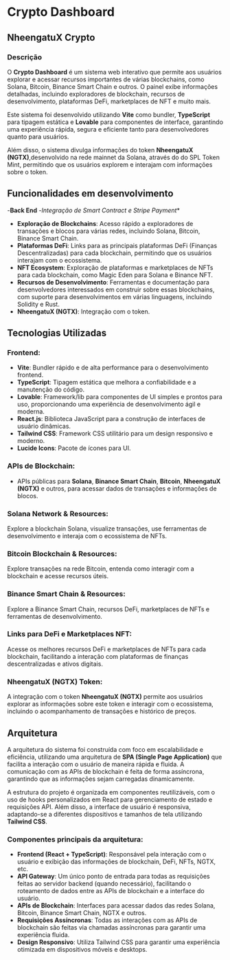 # Crypto Dashboard

## NheengatuX Crypto 

### Descrição

O **Crypto Dashboard** é um sistema web interativo que permite aos usuários explorar e acessar recursos importantes de várias blockchains, como Solana, Bitcoin, Binance Smart Chain e outros. O painel exibe informações detalhadas, incluindo exploradores de blockchain, recursos de desenvolvimento, plataformas DeFi, marketplaces de NFT e muito mais.

Este sistema foi desenvolvido utilizando **Vite** como bundler, **TypeScript** para tipagem estática e **Lovable** para componentes de interface, garantindo uma experiência rápida, segura e eficiente tanto para desenvolvedores quanto para usuários.

Além disso, o sistema divulga informações do token **NheengatuX (NGTX)**,desenvolvido na rede mainnet da Solana, através do do SPL Token Mint, permitindo que os usuários explorem e interajam com informações sobre o token.

## Funcionalidades em desenvolvimento 

-**Back End**
-*Integração de Smart Contract e Stripe Payment**
- **Exploração de Blockchains**: Acesso rápido a exploradores de transações e blocos para várias redes, incluindo Solana, Bitcoin, Binance Smart Chain.
- **Plataformas DeFi**: Links para as principais plataformas DeFi (Finanças Descentralizadas) para cada blockchain, permitindo que os usuários interajam com o ecossistema.
- **NFT Ecosystem**: Exploração de plataformas e marketplaces de NFTs para cada blockchain, como Magic Eden para Solana e Binance NFT.
- **Recursos de Desenvolvimento**: Ferramentas e documentação para desenvolvedores interessados em construir sobre essas blockchains, com suporte para desenvolvimentos em várias linguagens, incluindo Solidity e Rust.
- **NheengatuX (NGTX)**: Integração com o token.

## Tecnologias Utilizadas

### Frontend:
- **Vite**: Bundler rápido e de alta performance para o desenvolvimento frontend.
- **TypeScript**: Tipagem estática que melhora a confiabilidade e a manutenção do código.
- **Lovable**: Framework/lib para componentes de UI simples e prontos para uso, proporcionando uma experiência de desenvolvimento ágil e moderna.
- **React.js**: Biblioteca JavaScript para a construção de interfaces de usuário dinâmicas.
- **Tailwind CSS**: Framework CSS utilitário para um design responsivo e moderno.
- **Lucide Icons**: Pacote de ícones para UI.

### APIs de Blockchain:
- APIs públicas para **Solana**, **Binance Smart Chain**, **Bitcoin**, **NheengatuX (NGTX)** e outros, para acessar dados de transações e informações de blocos.


### Solana Network & Resources:
Explore a blockchain Solana, visualize transações, use ferramentas de desenvolvimento e interaja com o ecossistema de NFTs.

### Bitcoin Blockchain & Resources:
Explore transações na rede Bitcoin, entenda como interagir com a blockchain e acesse recursos úteis.

### Binance Smart Chain & Resources:
Explore a Binance Smart Chain, recursos DeFi, marketplaces de NFTs e ferramentas de desenvolvimento.

### Links para DeFi e Marketplaces NFT:
Acesse os melhores recursos DeFi e marketplaces de NFTs para cada blockchain, facilitando a interação com plataformas de finanças descentralizadas e ativos digitais.

### NheengatuX (NGTX) Token:
A integração com o token **NheengatuX (NGTX)** permite aos usuários explorar as informações sobre este token e interagir com o ecossistema, incluindo o acompanhamento de transações e histórico de preços.

## Arquitetura

A arquitetura do sistema foi construída com foco em escalabilidade e eficiência, utilizando uma arquitetura de **SPA (Single Page Application)** que facilita a interação com o usuário de maneira rápida e fluida. A comunicação com as APIs de blockchain é feita de forma assíncrona, garantindo que as informações sejam carregadas dinamicamente.

A estrutura do projeto é organizada em componentes reutilizáveis, com o uso de hooks personalizados em React para gerenciamento de estado e requisições API. Além disso, a interface de usuário é responsiva, adaptando-se a diferentes dispositivos e tamanhos de tela utilizando **Tailwind CSS**.

### Componentes principais da arquitetura:
- **Frontend (React + TypeScript)**: Responsável pela interação com o usuário e exibição das informações de blockchain, DeFi, NFTs, NGTX, etc.
- **API Gateway**: Um único ponto de entrada para todas as requisições feitas ao servidor backend (quando necessário), facilitando o roteamento de dados entre as APIs de blockchain e a interface do usuário.
- **APIs de Blockchain**: Interfaces para acessar dados das redes Solana, Bitcoin, Binance Smart Chain, NGTX e outros.
- **Requisições Assíncronas**: Todas as interações com as APIs de blockchain são feitas via chamadas assíncronas para garantir uma experiência fluida.
- **Design Responsivo**: Utiliza Tailwind CSS para garantir uma experiência otimizada em dispositivos móveis e desktops.

